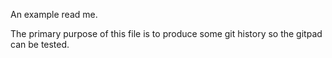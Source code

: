 An example read me.

The primary purpose of this file is to produce some git history so the gitpad can be tested.